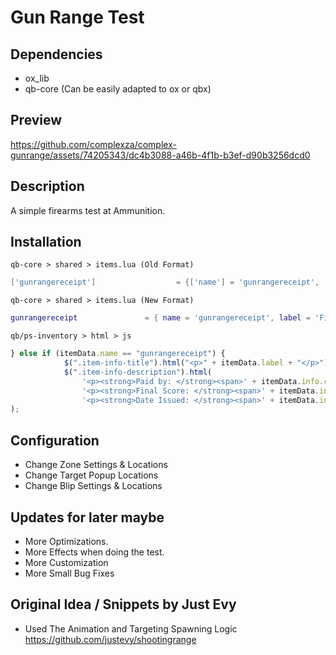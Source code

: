 # Gun Range Test

## Dependencies
* ox_lib
* qb-core (Can be easily adapted to ox or qbx)

## Preview
https://github.com/complexza/complex-gunrange/assets/74205343/dc4b3088-a46b-4f1b-b3ef-d90b3256dcd0

## Description
A simple firearms test at Ammunition.

## Installation
`qb-core > shared > items.lua (Old Format)`
```lua
['gunrangereceipt'] 				 = {['name'] = 'gunrangereceipt', 			  	 ['label'] = 'Firearms Range Receipt', 					['weight'] = 1000, 		['type'] = 'item', 		['image'] = 'ticket.png', 					['unique'] = true, 		['useable'] = false, 	['shouldClose'] = true,	   ['combinable'] = nil,   ['description'] = 'Receipt from the your firearms test!'},
```
`qb-core > shared > items.lua (New Format)`
```lua
gunrangereceipt               = { name = 'gunrangereceipt', label = 'Fists', weight = 1000, image = 'ticket.png', unique = true, useable = false, description = 'Test Results from Firing Range' },
```

`qb/ps-inventory > html > js`
```js
} else if (itemData.name == "gunrangereceipt") {
            $(".item-info-title").html("<p>" + itemData.label + "</p>");
            $(".item-info-description").html(
                '<p><strong>Paid by: </strong><span>' + itemData.info.citizenname + '</span></p>' +
                '<p><strong>Final Score: </strong><span>' + itemData.info.score + '</span></p>' +
                '<p><strong>Date Issued: </strong><span>' + itemData.info.date + '</span></p>'
);
```

## Configuration
* Change Zone Settings & Locations
* Change Target Popup Locations
* Change Blip Settings & Locations

## Updates for later maybe
* More Optimizations.
* More Effects when doing the test.
* More Customization
* More Small Bug Fixes

## Original Idea / Snippets by Just Evy
* Used The Animation and Targeting Spawning Logic
[](https://github.com/justevy/shootingrange)https://github.com/justevy/shootingrange
